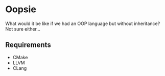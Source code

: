 # Oopsie

What would it be like if we had an OOP language but without inheritance? Not sure either...

## Requirements

- CMake
- LLVM
- CLang
